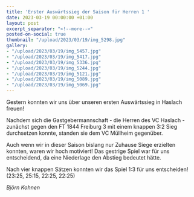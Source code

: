 ```yaml
---
title: 'Erster Auswärtssieg der Saison für Herren 1 '
date: 2023-03-19 00:00:00 +01:00
layout: post
excerpt_separator: "<!--more-->"
posted-on-social: true
thumbnail: "/upload/2023/03/19/img_5298.jpg"
gallery:
- "/upload/2023/03/19/img_5457.jpg"
- "/upload/2023/03/19/img_5417.jpg"
- "/upload/2023/03/19/img_5336.jpg"
- "/upload/2023/03/19/img_5244.jpg"
- "/upload/2023/03/19/img_5121.jpg"
- "/upload/2023/03/19/img_5089.jpg"
- "/upload/2023/03/19/img_5069.jpg"
---
```


Gestern konnten wir uns über unseren ersten Auswärtssieg in Haslach freuen!

Nachdem sich die Gastgebermannschaft - die Herren des VC Haslach - zunächst gegen den FT 1844 Freiburg 3 mit einem knappen 3:2 Sieg durchsetzen konnte, standen sie dem VC Müllheim gegenüber. 

Auch wenn wir in dieser Saison bislang nur Zuhause Siege erzielten konnten, waren wir hoch motiviert! Das gestrige Spiel war für uns entscheidend, da eine Niederlage den Abstieg bedeutet hätte.

Nach vier knappen Sätzen konnten wir das Spiel 1:3 für uns entscheiden! (23:25, 25:15, 22:25, 22:25)

_Björn Kohnen_